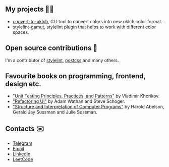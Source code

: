 ## My projects 👨‍💻
- [convert-to-oklch](https://github.com/fpetrakov/convert-to-oklch), CLI tool to convert colors into new oklch color format.
- [stylelint-gamut](https://github.com/fpetrakov/stylelint-gamut), stylelint plugin that helps to work with different color spaces.

## Open source contributions 🌿
I'm a contributor of [stylelint](https://github.com/stylelint/stylelint), [postcss](https://github.com/postcss/postcss) and many others.

## Favourite books on programming, frontend, design etc.
- ["Unit Testing Principles, Practices, and Patterns"](https://www.manning.com/books/unit-testing)  by Vladimir Khorikov.
- ["Refactoring UI"](https://www.refactoringui.com/) by Adam Wathan and Steve Schoger.
- ["Structure and Interpretation of Computer Programs"](https://en.wikipedia.org/wiki/Structure_and_Interpretation_of_Computer_Programs) by Harold Abelson, Gerald Jay Sussman and Julie Sussman.

## Contacts ✉️
- [Telegram](https://t.me/fpetrakov)
- [Email](mailto:fpetrakov.dev@gmail.com)
- [LinkedIn](https://www.linkedin.com/in/fpetrakov)
- [LeetCode](https://leetcode.com/fpetrakov/)
